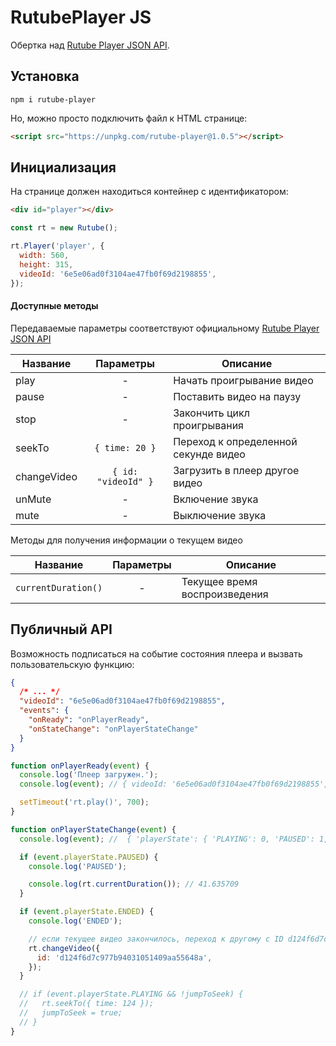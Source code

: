 # RutubePlayer JS

Обертка над [Rutube Player JSON API](https://github.com/rutube/RutubePlayerJSAPI).

## Установка

```
npm i rutube-player
```

Но, можно просто подключить файл к HTML странице:

```html
<script src="https://unpkg.com/rutube-player@1.0.5"></script>
```

## Инициализация

На странице должен находиться контейнер с идентификатором:

```html
<div id="player"></div>
```

```js
const rt = new Rutube();

rt.Player('player', {
  width: 560,
  height: 315,
  videoId: '6e5e06ad0f3104ae47fb0f69d2198855',
});
```

#### Доступные методы

Передаваемые параметры соответствуют официальному [Rutube Player JSON API](https://github.com/rutube/RutubePlayerJSAPI)

| Название    |      Параметры      | Описание                             |
| ----------- | :-----------------: | ------------------------------------ |
| play        |          -          | Начать проигрывание видео            |
| pause       |          -          | Поставить видео на паузу             |
| stop        |          -          | Закончить цикл проигрывания          |
| seekTo      |   `{ time: 20 }`    | Переход к определенной секунде видео |
| changeVideo | `{ id: "videoId" }` | Загрузить в плеер другое видео       |
| unMute      |          -          | Включение звука                      |
| mute        |          -          | Выключение звука                     |

Методы для получения информации о текущем видео

| Название            | Параметры | Описание                      |
| ------------------- | :-------: | ----------------------------- |
| `currentDuration()` |     -     | Текущее время воспроизведения |



## Публичный API

Возможность подписаться на событие состояния плеера и вызвать пользовательскую функцию:

```json
{
  /* ... */
  "videoId": "6e5e06ad0f3104ae47fb0f69d2198855",
  "events": {
    "onReady": "onPlayerReady",
    "onStateChange": "onPlayerStateChange"
  }
}
```

```js
function onPlayerReady(event) {
  console.log('Плеер загружен.');
  console.log(event); // { videoId: '6e5e06ad0f3104ae47fb0f69d2198855', clientId: 'e56df991-ca59-4036-91b8-e2913944f84c' }

  setTimeout('rt.play()', 700);
}

function onPlayerStateChange(event) {
  console.log(event); //  { 'playerState': { 'PLAYING': 0, 'PAUSED': 1, 'STOPPED': 0, 'ENDED': 0 } }

  if (event.playerState.PAUSED) {
    console.log('PAUSED');

    console.log(rt.currentDuration()); // 41.635709
  }

  if (event.playerState.ENDED) {
    console.log('ENDED');

    // если текущее видео закончилось, переход к другому с ID d124f6d7c977b94031051409aa55648a
    rt.changeVideo({
      id: 'd124f6d7c977b94031051409aa55648a',
    });
  }

  // if (event.playerState.PLAYING && !jumpToSeek) {
  //   rt.seekTo({ time: 124 });
  //   jumpToSeek = true;
  // }
}
```
